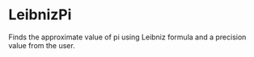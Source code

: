 # LeibnizPi
Finds the approximate value of pi using Leibniz formula and a precision value from the user.
